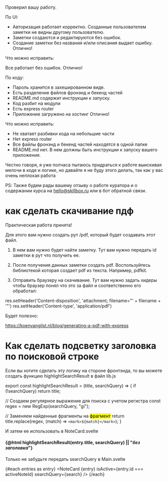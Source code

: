 Проверил вашу работу.

По UI:
+ Авторизация работает корректно. Созданные пользователем заметки не видны другому пользователю.
+ Заметки создаются и редактируются без ошибок.
+ Создание заметки без названия и/или описания выдает ошибку. Отлично!

Что можно исправить:

Все работает без ошибок. Отлично!

По коду:
+ Пароль хранится в захешированном виде.
+ Есть разделение файлов фронэнд и бекенд частей
+ README.md содержит инструкции к запуску.
+ Код разбит на модули
+ Есть express router
+ Приложение загружено на хостинг
Отлично!

Что можно исправить:
- Не хватает разбивки кода на небольшие части
- Нет express router
- Все файлы фронэнд и бекенд частей находятся в одной папке
- README.md нет. В нем должны быть  инструкции к запуску вашего приложения.


Честно говоря, я уже полчаса пытаюсь придраться к работе выискивая мелочи в коде и логике, но давайте я не буду этого делать, так как у вас очень неплохая работа   

PS: Также будем рады вашему отзыву о работе куратора и о содержании курса на hello@skillbox.ru или в бот обратной связи.

# как сделать скачивание пдф
Практическая работа принята!

Для этого вам нужно создать рут /pdf, который будет создавать этот файл.

1. В нем вам нужно будет найти заметку. Тут вам нужно передать id заметки  в рут что получить ее.

2. После получения данных заметки создать pdf. Воспользуйтесь библиотекой которая создает pdf из текста. Например, pdfkit.

3. Отправить браузеру на скачивание. Тут вам нужно задать хидеры чтобы браузер понял что это за файл и соответственно его обработал:

res.setHeader('Content-disposition', 'attachment; filename="' + filename + '"')
res.setHeader('Content-type', 'application/pdf')

Будет полезно:

https://koenvangilst.nl/blog/generating-a-pdf-with-express

# Как сделать подсветку заголовка по поисковой строке
Если вы хотите сделать эту логику на стороне фронтэнда, то вы можете создать функцию highlightSearchResult в файл lib.js

export const highlightSearchResult = (title, searchQuery) => {
  if (!searchQuery) return title;

  // Создаем регулярное выражение для поиска с учетом регистра
  const regex = new RegExp(searchQuery, "gi");

  // Заменяем найденные фрагменты на <mark>фрагмент</mark>
  return title.replace(regex, (match) => `<mark>${match}</mark>`);
}

И затем ее использовать в NoteCard.svelte

<script>
  import { link } from "svelte-spa-router";

  import { formatDate, formatSearchResult, highlightSearchResult } from "./lib";

  export let entry;
  export let isActive;
  export let searchQuery;
</script>



<h4 class="title">
    <!-- {@html formatSearchResult(entry) || "<em>без заголовка</em>"} -->
    {@html highlightSearchResult(entry.title, searchQuery) || "<em>без заголовка</em>"}
</h4>

Только не забудьте передать searchQuery в Main.svelte

{#each entries as entry}
  <NoteCard {entry} isActive={entry.id === activeNoteId} searchQuery={search} />
{/each}
